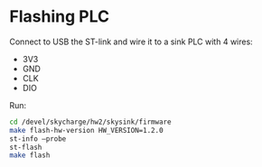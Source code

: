 # Flashing PLC

Connect to USB the ST-link and wire it to a sink PLC with 4 wires:
- 3V3
- GND
- CLK
- DIO

Run: 

```bash
cd /devel/skycharge/hw2/skysink/firmware
make flash-hw-version HW_VERSION=1.2.0
st-info —probe
st-flash
make flash
```

